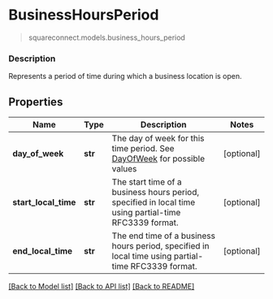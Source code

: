 # BusinessHoursPeriod
> squareconnect.models.business_hours_period

### Description

 Represents a period of time during which a business location is open.

## Properties
Name | Type | Description | Notes
------------ | ------------- | ------------- | -------------
**day_of_week** | **str** | The day of week for this time period. See [DayOfWeek](#type-dayofweek) for possible values | [optional] 
**start_local_time** | **str** | The start time of a business hours period, specified in local time using partial-time RFC3339 format. | [optional] 
**end_local_time** | **str** | The end time of a business hours period, specified in local time using partial-time RFC3339 format. | [optional] 

[[Back to Model list]](../README.md#documentation-for-models) [[Back to API list]](../README.md#documentation-for-api-endpoints) [[Back to README]](../README.md)


